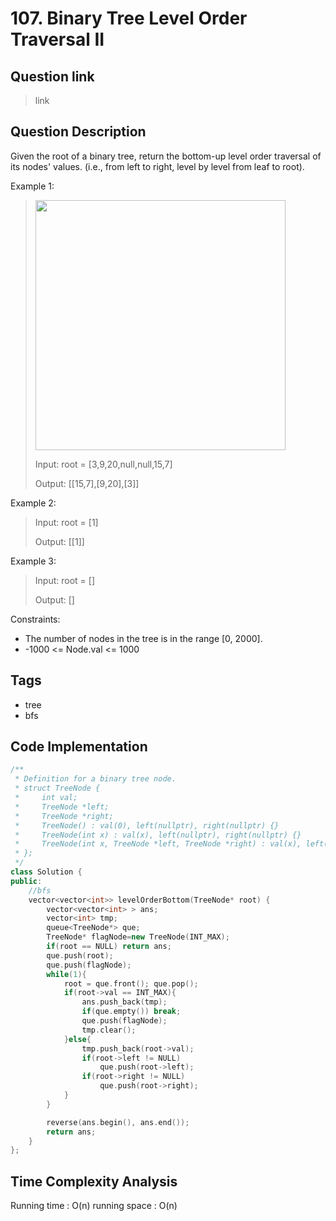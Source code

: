 # 107. Binary Tree Level Order Traversal II

## Question link
> link

## Question Description
Given the root of a binary tree, return the bottom-up level order traversal of its nodes' values. (i.e., from left to right, level by level from leaf to root).

Example 1:
> <img src="https://assets.leetcode.com/uploads/2021/02/19/tree1.jpg" width="400" />
>
> Input: root = [3,9,20,null,null,15,7]
> 
> Output: [[15,7],[9,20],[3]]

Example 2:
> Input: root = [1]
>
> Output: [[1]]

Example 3:
> Input: root = []
>
> Output: []

Constraints:
- The number of nodes in the tree is in the range [0, 2000].
- -1000 <= Node.val <= 1000

## Tags
- tree
- bfs

## Code Implementation
```c++
/**
 * Definition for a binary tree node.
 * struct TreeNode {
 *     int val;
 *     TreeNode *left;
 *     TreeNode *right;
 *     TreeNode() : val(0), left(nullptr), right(nullptr) {}
 *     TreeNode(int x) : val(x), left(nullptr), right(nullptr) {}
 *     TreeNode(int x, TreeNode *left, TreeNode *right) : val(x), left(left), right(right) {}
 * };
 */
class Solution {
public:
    //bfs
    vector<vector<int>> levelOrderBottom(TreeNode* root) {
        vector<vector<int> > ans;
        vector<int> tmp;
        queue<TreeNode*> que;
        TreeNode* flagNode=new TreeNode(INT_MAX); 
        if(root == NULL) return ans;
        que.push(root);
        que.push(flagNode);
        while(1){
            root = que.front(); que.pop();
            if(root->val == INT_MAX){
                ans.push_back(tmp);
                if(que.empty()) break;
                que.push(flagNode);
                tmp.clear();
            }else{
                tmp.push_back(root->val);
                if(root->left != NULL)
                    que.push(root->left);
                if(root->right != NULL)
                    que.push(root->right);
            }
        }

        reverse(ans.begin(), ans.end());
        return ans;
    }
};
```

## Time Complexity Analysis
Running time  : O(n)
running space : O(n)